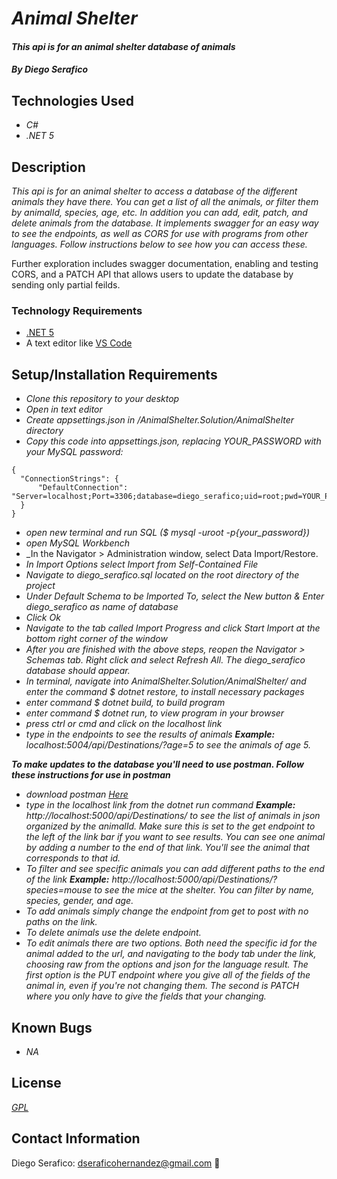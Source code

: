 # _Animal Shelter_

#### _This api is for an animal shelter database of animals_

#### _**By Diego Serafico**_

## Technologies Used

* _C#_
* _.NET 5_

## Description

_This api is for an animal shelter to access a database of the different animals they have there. You can get a list of all the animals, or filter them by animalId, species, age, etc. In addition you can add, edit, patch, and delete animals from the database. It implements swagger for an easy way to see the endpoints, as well as CORS for use with programs from other languages. Follow instructions below to see how you can access these._

Further exploration includes swagger documentation, enabling and testing CORS, and a PATCH API that allows users to update the database by sending only partial feilds.

### Technology Requirements

* [.NET 5](https://dotnet.microsoft.com/download/dotnet/5.0)
* A text editor like [VS Code](https://code.visualstudio.com/)

## Setup/Installation Requirements

* _Clone this repository to your desktop_
* _Open in text editor_
* _Create appsettings.json in /AnimalShelter.Solution/AnimalShelter directory_
* _Copy this code into appsettings.json, replacing YOUR_PASSWORD with your MySQL password:_
```
{
  "ConnectionStrings": {
      "DefaultConnection": "Server=localhost;Port=3306;database=diego_serafico;uid=root;pwd=YOUR_PASSWORD;"
  }
}
```
* _open new terminal and run SQL ($ mysql -uroot -p{your_password})_
* _open MySQL Workbench_
* _In the Navigator > Administration window, select Data Import/Restore.
* _In Import Options select Import from Self-Contained File_
* _Navigate to diego_serafico.sql located on the root directory of the project_
* _Under Default Schema to be Imported To, select the New button & Enter diego_serafico as name of database_
* _Click Ok_
* _Navigate to the tab called Import Progress and click Start Import at the bottom right corner of the window_
* _After you are finished with the above steps, reopen the Navigator > Schemas tab. Right click and select Refresh All. The diego_serafico database should appear._
* _In terminal, navigate into AnimalShelter.Solution/AnimalShelter/ and enter the command $ dotnet restore, to install necessary packages_
* _enter command $ dotnet build, to build program_
* _enter command $ dotnet run, to view program in your browser_
* _press ctrl or cmd and click on the localhost link_
* _type in the endpoints to see the results of animals **Example:** localhost:5004/api/Destinations/?age=5 to see the animals of age 5._

**_To make updates to the database you'll need to use postman. Follow these instructions for use in postman_**
* _download postman [Here](https://www.postman.com/downloads/)_
* _type in the localhost link from the dotnet run command **Example:** http://localhost:5000/api/Destinations/ to see the list of animals in json organized by the animalId. Make sure this is set to the get endpoint to the left of the link bar if you want to see results. You can see one animal by adding a number to the end of that link. You'll see the animal that corresponds to that id._
* _To filter and see specific animals you can add different paths to the end of the link **Example:** http://localhost:5000/api/Destinations/?species=mouse to see the mice at the shelter. You can filter by name, species, gender, and age._
* _To add animals simply change the endpoint from get to post with no paths on the link._
* _To delete animals use the delete endpoint._
* _To edit animals there are two options. Both need the specific id for the animal added to the url, and navigating to the body tab under the link, choosing raw from the options and json for the language result. The first option is the PUT endpoint where you give all of the fields of the animal in, even if you're not changing them. The second is PATCH where you only have to give the fields that your changing._

## Known Bugs

* _NA_

## License

_[GPL](https://opensource.org/licenses/gpl-license)_

## Contact Information
  
Diego Serafico: <dseraficohernandez@gmail.com> 🍃